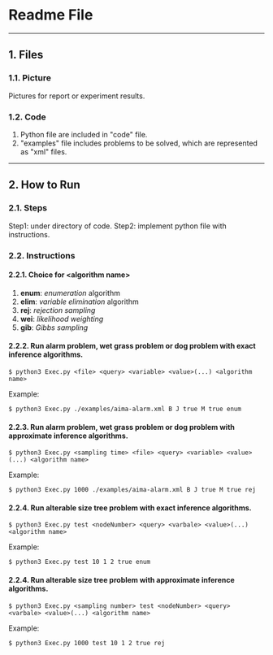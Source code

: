 # Readme File

---
## 1. Files
### 1.1. Picture
Pictures for report or experiment results.

### 1.2. Code
1. Python file are included in "code" file.
2. "examples" file includes problems to be solved, which are represented as "xml" files.

---
## 2. How to Run
### 2.1. Steps
Step1: under directory of code.
Step2: implement python file with instructions.

### 2.2. Instructions
#### 2.2.1. Choice for \<algorithm name>
1. **enum**: *enumeration* algorithm
2. **elim**: *variable elimination* algorithm
3. **rej**: *rejection sampling*
4. **wei**: *likelihood weighting*
5. **gib**: *Gibbs sampling*

#### 2.2.2. Run alarm problem, wet grass problem or dog problem with exact inference algorithms.
```
$ python3 Exec.py <file> <query> <variable> <value>(...) <algorithm name>
```

Example:
```
$ python3 Exec.py ./examples/aima-alarm.xml B J true M true enum
```

#### 2.2.3. Run alarm problem, wet grass problem or dog problem with approximate inference algorithms.
```
$ python3 Exec.py <sampling time> <file> <query> <variable> <value>(...) <algorithm name>
```

Example:
```
$ python3 Exec.py 1000 ./examples/aima-alarm.xml B J true M true rej
```

#### 2.2.4. Run alterable size tree problem with exact inference algorithms.
```
$ python3 Exec.py test <nodeNumber> <query> <varbale> <value>(...) <algorithm name>
```

Example:
```
$ python3 Exec.py test 10 1 2 true enum
```

#### 2.2.4. Run alterable size tree problem with approximate inference algorithms.
```
$ python3 Exec.py <sampling number> test <nodeNumber> <query> <varbale> <value>(...) <algorithm name>
```

Example:
```
$ python3 Exec.py 1000 test 10 1 2 true rej
```